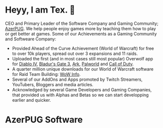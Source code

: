 # Heyy, I am Tex. 👋
CEO and Primary Leader of the Software Company and Gaming Community; [AzerPUG](http://www.azerpug.com).
We help people enjoy games more by teaching them how to play or get better at games.
Some of our Achievements as a Gaming Community and Softweare Company:
- Provided Ahead of the Curve Achievement (World of Warcraft) for free to over 10k players, spread out over 3 expansions and 11 raids.
- Uploaded the first (and in most cases still most popular) Overwolf app for [Diablo IV](https://www.overwolf.com/app/AzerPUG-D4_Interactive_Map?utm_campaign=Page&utm_medium=GH), [Bladur's Gate 3](https://www.overwolf.com/app/AzerPUG-Baldurs_Map?utm_campaign=Page&utm_medium=GH), [Ark](https://www.overwolf.com/app/AzerPUG-ASA_Companion?utm_campaign=Page&utm_medium=GH), [Palworld](https://www.overwolf.com/app/AzerPUG-Paldeck_Enhanced?utm_campaign=Page&utm_medium=GH) and [Call of Duty](https://www.overwolf.com/app/AzerPUG-CoD_Completionist?utm_campaign=Page&utm_medium=GH).
- A quarter million unique downloads for our World of Warcraft software for Raid Team Building: [WoW Info](https://www.overwolf.com/app/AzerPUG-WoW_Info?utm_campaign=Page&utm_medium=GH).
- Several of our AddOns and Apps promoted by Twitch Streamers, YouTubers, Bloggers and media articles.
- Acknowledged by several Game Developers and Gaming Companies, that provided us with Alphas and Betas so we can start developping earlier and quicker.

# AzerPUG Software
